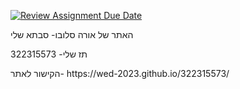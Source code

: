 [![Review Assignment Due Date](https://classroom.github.com/assets/deadline-readme-button-22041afd0340ce965d47ae6ef1cefeee28c7c493a6346c4f15d667ab976d596c.svg)](https://classroom.github.com/a/89IMDEJr)
</p>האתר של אורה סלובו- סבתא שלי </p>
</p>תז שלי- 322315573</p>
</p>הקישור לאתר- https://wed-2023.github.io/322315573/</p>
